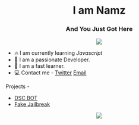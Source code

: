 <h1 align="center">I am Namz</h1>

<h3 align = "center"> And You Just Got Here </h3>

<p align = "center"><img src = "https://komarev.com/ghpvc/?username=namzop&color=green"> </p>

* 🔥 I am currently learning *Javascript*
* 🥳 I am a passionate Developer.
* 👏 I am a fast learner.
* 💻 Contact me - [Twitter](https://twitter.com/notnamz)  [Email](mailto:namz@namz.gq) 

Projects - 
* [DSC BOT](https://dscbot.ml)
* [Fake Jailbreak](https://namzop.github.io/fake-jailbreak)

<p align  = "center"><img src = "https://github-readme-stats.vercel.app/api?username=namzop&count_private=true&count_forked=true&show_icons=true&&theme=algolia"> </p>
